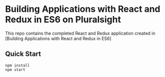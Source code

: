 # Building Applications with React and Redux in ES6 on Pluralsight

This repo contains the completed React and Redux application created in [Building Applications with React and Redux in ES6]

## Quick Start

```
npm install
npm start
```
